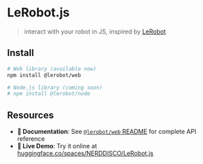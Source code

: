 # LeRobot.js

> interact with your robot in JS, inspired by [LeRobot](https://github.com/huggingface/lerobot)

## Install

```bash
# Web library (available now)
npm install @lerobot/web

# Node.js library (coming soon)
# npm install @lerobot/node
```

## Resources

- **📖 Documentation**: See [`@lerobot/web` README](./packages/web/README.md) for complete API reference
- **🚀 Live Demo**: Try it online at [huggingface.co/spaces/NERDDISCO/LeRobot.js](https://huggingface.co/spaces/NERDDISCO/LeRobot.js)
